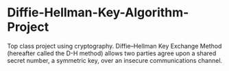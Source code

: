 # Diffie-Hellman-Key-Algorithm-Project
Top class project using cryptography. Diffie–Hellman Key Exchange Method (hereafter called the D-H method) allows two parties agree upon a shared secret number, a symmetric key, over an insecure communications channel.
